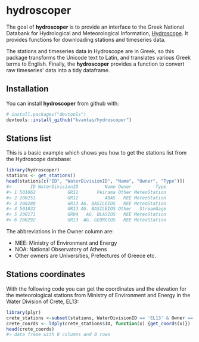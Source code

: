 
<!-- README.md is generated from README.Rmd. Please edit that file -->
hydroscoper
===========

The goal of **hydroscoper** is to provide an interface to the Greek National Databank for Hydrological and Meteorological Information, [Hydroscope](http://kyy.hydroscope.gr/). It provides functions for downloading stations and timeseries data.

The stations and timeseries data in Hydroscope are in Greek, so this package transforms the Unicode text to Latin, and translates various Greek terms to English. Finally, the **hydroscoper** provides a function to convert raw timeseries' data into a tidy dataframe.

Installation
------------

You can install **hydroscoper** from github with:

``` r
# install.packages("devtools")
devtools::install_github("kvantas/hydroscoper")
```

Stations list
-------------

This is a basic example which shows you how to get the stations list from the Hydroscope database:

``` r
library(hydroscoper)
stations <- get_stations()
head(stations[c("ID", "WaterDivisionID", "Name", "Owner", "Type")])
#>       ID WaterDivisionID          Name Owner         Type
#> 1 501062            GR11       Peirama Other MeteoStation
#> 2 200251            GR12          ABAS   MEE MeteoStation
#> 3 200280            GR13 AG. BASILEIOS   MEE MeteoStation
#> 4 501032            GR13 AG. BASILEIOS Other   StreamGage
#> 5 200171            GR04   AG. BLASIOS   MEE MeteoStation
#> 6 200292            GR13  AG. GEORGIOS   MEE MeteoStation
```

The abbreviations in the Owner column are:

-   MEE: Ministry of Environment and Energy
-   NOA: National Observatory of Athens
-   Other owners are Universities, Prefectures of Greece etc.

Stations coordinates
--------------------

With the following code you can get the coordinates and the elevation for the meteorological stations from Ministry of Environment and Energy in the Water Division of Crete, EL13:

``` r
library(plyr)
crete_stations <-subset(stations, WaterDivisionID == 'EL13' & Owner == 'MEE')
crete_coords <- ldply(crete_stations$ID, function(x) {get_coords(x)})
head(crete_coords)
#> data frame with 0 columns and 0 rows
```
